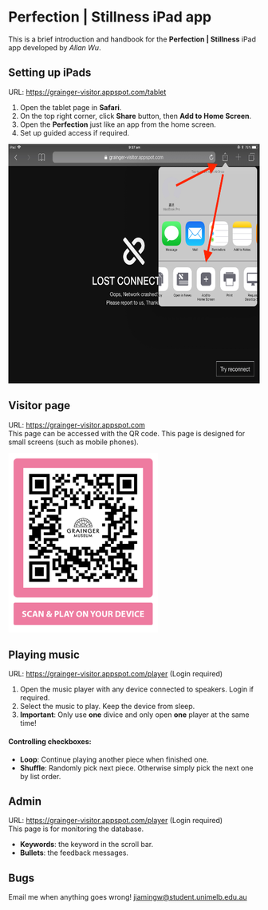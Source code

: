 # Perfection | Stillness iPad app
This is a brief introduction and handbook for the **Perfection | Stillness** iPad app developed by _Allan Wu_.

## Setting up iPads 
URL: <https://grainger-visitor.appspot.com/tablet>
1. Open the tablet page in **Safari**.
1. On the top right corner, click **Share** button, then **Add to Home Screen**.
1. Open the **Perfection** just like an app from the home screen.
1. Set up guided access if required.

<img alt="Add to Home Screen" src="add-to-home.jpeg" width="640" height="480" />
 
## Visitor page
URL: <https://grainger-visitor.appspot.com>\
This page can be accessed with the QR code.
This page is designed for small screens (such as mobile phones).

<img alt="QR code" src="qrcode.png" width="300" height="360" />

## Playing music
URL: <https://grainger-visitor.appspot.com/player> (Login required)
1. Open the music player with any device connected to speakers. Login if required.
1. Select the music to play. Keep the device from sleep.
1. **Important**: Only use **one** divice and only open **one** player at the same time!

#### Controlling checkboxes:
* **Loop**: Continue playing another piece when finished one.  
* **Shuffle**: Randomly pick next piece. Otherwise simply pick the next one by list order.

## Admin
URL: <https://grainger-visitor.appspot.com/player> (Login required)\
This page is for monitoring the database.
* **Keywords**: the keyword in the scroll bar.
* **Bullets**: the feedback messages.

## Bugs
Email me when anything goes wrong! <jiamingw@student.unimelb.edu.au>
